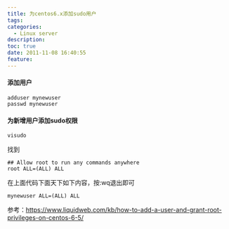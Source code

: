 ```yaml
---
title: 为centos6.x添加sudo用户
tags:
categories:
  - Linux server
description: 
toc: true
date: 2011-11-08 16:40:55
feature:
---
```


#### 添加用户
```
adduser mynewuser
passwd mynewuser
```

#### 为新增用户添加sudo权限
```
visudo
```

<!-- more -->
找到
```
## Allow root to run any commands anywhere
root ALL=(ALL) ALL
```
在上面代码下面天下如下内容，按:wq退出即可
```
mynewuser ALL=(ALL) ALL
```

参考：https://www.liquidweb.com/kb/how-to-add-a-user-and-grant-root-privileges-on-centos-6-5/

